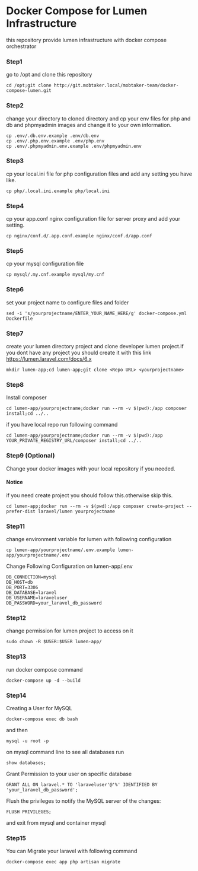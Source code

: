 # Docker Compose for Lumen Infrastructure
this repository provide lumen infrastructure with docker compose orchestrator

### Step1
go to /opt and clone this repository
```
cd /opt;git clone http://git.mobtaker.local/mobtaker-team/docker-compose-lumen.git
```

### Step2
change your directory to cloned directory and cp your env files for php and db and phpmyadmin images and change it to your own information.
```
cp .env/.db.env.example .env/db.env
cp .env/.php.env.example .env/php.env
cp .env/.phpmyadmin.env.example .env/phpmyadmin.env
```

### Step3
cp your local.ini file for php configuration files and add any setting you have like.
```
cp php/.local.ini.example php/local.ini
```

### Step4
cp your app.conf nginx configuration file for server proxy and add your setting.
```
cp nginx/conf.d/.app.conf.example nginx/conf.d/app.conf
```
### Step5
cp your mysql configuration file
```
cp mysql/.my.cnf.example mysql/my.cnf
```

### Step6
set your project name to configure files and folder
```
sed -i 's/yourprojectname/ENTER_YOUR_NAME_HERE/g' docker-compose.yml Dockerfile
```

### Step7
create your lumen directory project and clone developer lumen project.if you dont have any project you should create it with this link https://lumen.laravel.com/docs/6.x
```
mkdir lumen-app;cd lumen-app;git clone <Repo URL> <yourprojectname>
```

### Step8
Install composer
```
cd lumen-app/yourprojectname;docker run --rm -v $(pwd):/app composer install;cd ../..
```
if you have local repo run following command
```
cd lumen-app/yourprojectname;docker run --rm -v $(pwd):/app YOUR_PRIVATE_REGISTRY_URL/composer install;cd ../..
```

### Step9 (Optional)
Change your docker images with your local repository if you needed.


#### Notice
if you need create project you should follow this.otherwise skip this.
```
cd lumen-app;docker run --rm -v $(pwd):/app composer create-project --prefer-dist laravel/lumen yourprojectname
```

### Step11
change environment variable for lumen with following configuration
```
cp lumen-app/yourprojectname/.env.example lumen-app/yourprojectname/.env
```

Change Following Configuration on lumen-app/.env
```
DB_CONNECTION=mysql
DB_HOST=db
DB_PORT=3306
DB_DATABASE=laravel
DB_USERNAME=laraveluser
DB_PASSWORD=your_laravel_db_password
```

### Step12
change permission for lumen project to access on it
```
sudo chown -R $USER:$USER lumen-app/
```


### Step13
run docker compose command
```
docker-compose up -d --build
```


### Step14
Creating a User for MySQL
```
docker-compose exec db bash
```
and then 
```
mysql -u root -p
```

on mysql command line to see all databases run
```
show databases;
```

Grant Permission to your user on specific database
```
GRANT ALL ON laravel.* TO 'laraveluser'@'%' IDENTIFIED BY 'your_laravel_db_password';
```

Flush the privileges to notify the MySQL server of the changes:
```
FLUSH PRIVILEGES;
```
and exit from mysql and container mysql


### Step15
You can Migrate your laravel with following command
```
docker-compose exec app php artisan migrate
```

